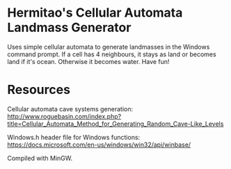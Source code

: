 # Hermitao's Cellular Automata Landmass Generator
Uses simple cellular automata to generate landmasses in the Windows command prompt.
If a cell has 4 neighbours, it stays as land or becomes land if it's ocean. Otherwise it becomes water.
Have fun!

# Resources
Cellular automata cave systems generation:
http://www.roguebasin.com/index.php?title=Cellular_Automata_Method_for_Generating_Random_Cave-Like_Levels

Windows.h header file for Windows functions:
https://docs.microsoft.com/en-us/windows/win32/api/winbase/

Compiled with MinGW.

